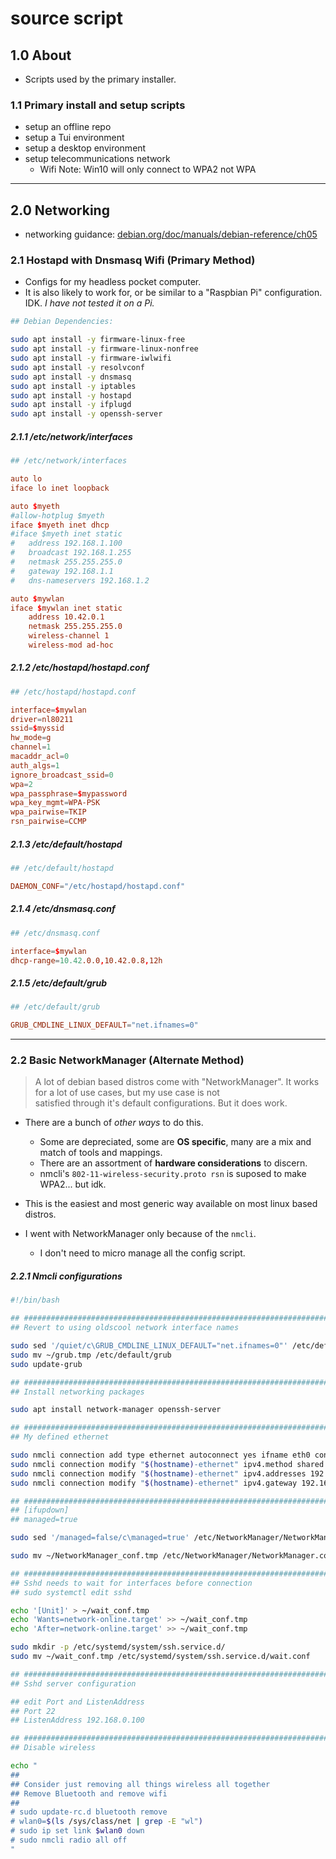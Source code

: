 # source script

## 1.0 About

* Scripts used by the primary installer.

### 1.1 Primary install and setup scripts

* setup an offline repo
* setup a Tui environment
* setup a desktop environment
* setup telecommunications network
	* Wifi Note: Win10 will only connect to WPA2 not WPA 

---

## 2.0 Networking

* networking guidance: [debian.org/doc/manuals/debian-reference/ch05](https://www.debian.org/doc/manuals/debian-reference/ch05.en.html)

### 2.1 Hostapd with Dnsmasq Wifi (Primary Method)

* Configs for my headless pocket computer.
* It is also likely to work for, or be similar to a "Raspbian Pi" configuration. IDK. *I have not tested it on a Pi.*

```sh
## Debian Dependencies:

sudo apt install -y firmware-linux-free
sudo apt install -y firmware-linux-nonfree
sudo apt install -y firmware-iwlwifi
sudo apt install -y resolvconf
sudo apt install -y dnsmasq 
sudo apt install -y iptables 
sudo apt install -y hostapd
sudo apt install -y ifplugd
sudo apt install -y openssh-server
```

##### 2.1.1 /etc/network/interfaces

```conf
## /etc/network/interfaces

auto lo 
iface lo inet loopback

auto $myeth
#allow-hotplug $myeth
iface $myeth inet dhcp
#iface $myeth inet static
#	address 192.168.1.100
#	broadcast 192.168.1.255
#	netmask 255.255.255.0
#	gateway 192.168.1.1
#	dns-nameservers 192.168.1.2

auto $mywlan
iface $mywlan inet static
	address 10.42.0.1
	netmask 255.255.255.0
	wireless-channel 1
	wireless-mod ad-hoc
```

##### 2.1.2 /etc/hostapd/hostapd.conf

```conf
## /etc/hostapd/hostapd.conf

interface=$mywlan
driver=nl80211
ssid=$myssid
hw_mode=g
channel=1
macaddr_acl=0
auth_algs=1
ignore_broadcast_ssid=0
wpa=2
wpa_passphrase=$mypassword
wpa_key_mgmt=WPA-PSK
wpa_pairwise=TKIP
rsn_pairwise=CCMP
```

##### 2.1.3 /etc/default/hostapd

```conf
## /etc/default/hostapd

DAEMON_CONF="/etc/hostapd/hostapd.conf"
```

##### 2.1.4 /etc/dnsmasq.conf

```conf
## /etc/dnsmasq.conf

interface=$mywlan
dhcp-range=10.42.0.0,10.42.0.8,12h
```

##### 2.1.5 /etc/default/grub

```conf
## /etc/default/grub

GRUB_CMDLINE_LINUX_DEFAULT="net.ifnames=0"
```

---

### 2.2 Basic NetworkManager (Alternate Method)

> A lot of debian based distros come with "NetworkManager". It works for a lot of use cases, but my use case is not \
satisfied through it's default configurations. But it does work.

* There are a bunch of *other ways* to do this. 
	* Some are depreciated, some are **OS specific**, many are a mix and match of tools and mappings.
	* There are an assortment of **hardware considerations** to discern.
	* nmcli's ```802-11-wireless-security.proto rsn``` is suposed to make WPA2... but idk.
* This is the easiest and most generic way available on most linux based distros.

* I went with NetworkManager only because of the ```nmcli```.
	* I don't need to micro manage all the config script.

##### 2.2.1 Nmcli configurations

```bash
#!/bin/bash

## #############################################################################
## Revert to using oldscool network interface names

sudo sed '/quiet/c\GRUB_CMDLINE_LINUX_DEFAULT="net.ifnames=0"' /etc/default/grub > ~/grub.tmp
sudo mv ~/grub.tmp /etc/default/grub
sudo update-grub

## #############################################################################
## Install networking packages

sudo apt install network-manager openssh-server

## #############################################################################
## My defined ethernet

sudo nmcli connection add type ethernet autoconnect yes ifname eth0 con-name "$(hostname)-ethernet"
sudo nmcli connection modify "$(hostname)-ethernet" ipv4.method shared
sudo nmcli connection modify "$(hostname)-ethernet" ipv4.addresses 192.168.1.100/8
sudo nmcli connection modify "$(hostname)-ethernet" ipv4.gateway 192.168.1.100

## #############################################################################
## [ifupdown]
## managed=true

sudo sed '/managed=false/c\managed=true' /etc/NetworkManager/NetworkManager.conf > ~/NetworkManager_conf.tmp

sudo mv ~/NetworkManager_conf.tmp /etc/NetworkManager/NetworkManager.conf

## #############################################################################
## Sshd needs to wait for interfaces before connection
## sudo systemctl edit sshd

echo '[Unit]' > ~/wait_conf.tmp
echo 'Wants=network-online.target' >> ~/wait_conf.tmp
echo 'After=network-online.target' >> ~/wait_conf.tmp

sudo mkdir -p /etc/systemd/system/ssh.service.d/
sudo mv ~/wait_conf.tmp /etc/systemd/system/ssh.service.d/wait.conf

## #############################################################################
## Sshd server configuration

## edit Port and ListenAddress
## Port 22
## ListenAddress 192.168.0.100

## #############################################################################
## Disable wireless

echo "
##
## Consider just removing all things wireless all together
## Remove Bluetooth and remove wifi
## 
# sudo update-rc.d bluetooth remove
# wlan0=$(ls /sys/class/net | grep -E "wl")
# sudo ip set link $wlan0 down
# sudo nmcli radio all off
"
```
